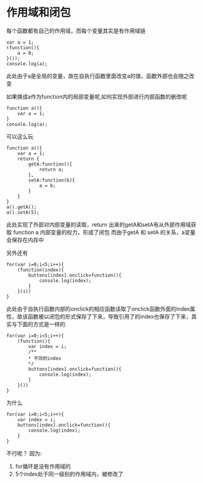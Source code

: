 # 作用域和闭包
每个函数都有自己的作用域，而每个变量其实是有作用域链
```
var a = 1;
(function(){
	a = 0;
}());
console.log(a);
```
此处由于a是全局的变量，故在自执行函数里面改变a的值，函数外部也会随之改变

如果换成a作为function内的局部变量呢,如何实现外部进行内部函数的删改呢
```
function a(){
	var a = 1;
}
console.log(a);
```
可以这么玩
```
function a(){
	var a = 1;
	return {
		getA:function(){
			return a;
		},
		setA:function(b){
			a = b;
		}
	}
}
a().getA();
a().setA(5);
```
此处实现了外部对内部变量的读取，return 出来的getA和setA有从外部作用域获取 function a 内部变量的权力，形成了闭包
而由于getA 和 setA 的关系，a变量会保存在内存中

另外还有
```
for(var i=0;i<5;i++){
	(function(index){
		buttons[index].onclick=function(){
			console.log(index);
		}
	}(i))
}
```
此处由于自执行函数内部的onclick的相应函数读取了onclick函数外面的index属性，故该函数被以闭包的形式保存了下来，导致引用了的index也保存了下来，其实与下面的方式是一样的
```
for(var i=0;i<5;i++){
	(function(){
		var index = i;
		/**
		* 不同的index
		*/
		buttons[index].onclick=function(){
			console.log(index);
		}
	}())
}
```
为什么
```
for(var i=0;i<5;i++){
	var index = i;
	buttons[index].onclick=function(){
		console.log(index);
	}
}
```
不行呢？
因为:
1. for循环是没有作用域的
2. 5个index处于同一级别的作用域内，被修改了